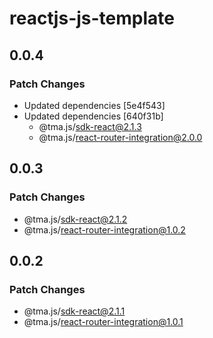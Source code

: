# reactjs-js-template

## 0.0.4

### Patch Changes

- Updated dependencies [5e4f543]
- Updated dependencies [640f31b]
  - @tma.js/sdk-react@2.1.3
  - @tma.js/react-router-integration@2.0.0

## 0.0.3

### Patch Changes

- @tma.js/sdk-react@2.1.2
- @tma.js/react-router-integration@1.0.2

## 0.0.2

### Patch Changes

- @tma.js/sdk-react@2.1.1
- @tma.js/react-router-integration@1.0.1
